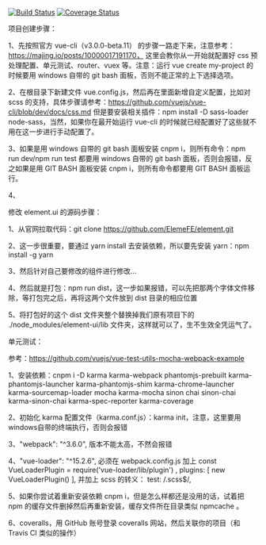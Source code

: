[![Build Status](https://travis-ci.org/aphy358/crazy-rabbit-one.svg?branch=master)](https://travis-ci.org/aphy358/crazy-rabbit-one) [![Coverage Status](https://coveralls.io/repos/github/aphy358/crazy-rabbit-one/badge.svg)](https://coveralls.io/github/aphy358/crazy-rabbit-one)


项目创建步骤：

1、先按照官方 vue-cli（v3.0.0-beta.11） 的步骤一路走下来，注意参考：https://majing.io/posts/10000017191170， 这里会教你从一开始就配置好 css 预处理配置、单元测试、router、vuex 等。注意：运行 vue create my-project 的时候要用 windows 自带的 git bash 面板，否则不能正常的上下选择选项。

2、在根目录下新建文件 vue.config.js，然后再在里面新增自定义配置，比如对 scss 的支持，具体步骤请参考：https://github.com/vuejs/vue-cli/blob/dev/docs/css.md
但是要安装相关插件：npm install -D sass-loader node-sass，当然，如果你在最开始运行 vue-cli 的时候就已经配置好了这些就不用在这一步进行手动配置了。

3、如果是用 windows 自带的 git bash 面板安装 cnpm i，则所有命令：npm run dev/npm run test 都要用 windows 自带的 git bash 面板，否则会报错，反之如果是用 GIT BASH 面板安装 cnpm i，则所有命令都要用 GIT BASH 面板运行。

4、



修改 element.ui 的源码步骤：

1、从官网拉取代码：git clone https://github.com/ElemeFE/element.git

2、这一步很重要，要通过 yarn install 去安装依赖，所以要先安装 yarn：npm install -g yarn

3、然后针对自己要修改的组件进行修改...

4、然后就是打包：npm run dist，这一步如果报错，可以先把那两个字体文件移除，等打包完之后，再将这两个文件放到 dist 目录的相应位置

5、将打包好的这个 dist 文件夹整个替换掉我们原有项目下的 ./node_modules/element-ui/lib 文件夹，这样就可以了，生不生效全凭运气了。



单元测试：

参考：https://github.com/vuejs/vue-test-utils-mocha-webpack-example

1、安装依赖：cnpm i -D karma karma-webpack phantomjs-prebuilt karma-phantomjs-launcher karma-phantomjs-shim karma-chrome-launcher karma-sourcemap-loader mocha karma-mocha sinon chai sinon-chai karma-sinon-chai karma-spec-reporter karma-coverage

2、初始化 karma 配置文件（karma.conf.js）：karma init，注意，这里要用 windows自带的终端执行，否则会报错

3、"webpack": "^3.6.0", 版本不能太高，不然会报错

4、"vue-loader": "^15.2.6", 必须在 webpack.config.js 加上 const VueLoaderPlugin = require('vue-loader/lib/plugin') ,
    plugins: [  new VueLoaderPlugin()  ], 并加上 scss 的转义： test: /\.scss$/,

5、如果你尝试着重新安装依赖 cnpm i，但是怎么样都还是没用的话，试着把 npm 的缓存文件删掉然后再重新安装，缓存文件所在目录类似 npmcache 。

6、coveralls，用 GitHub 账号登录 coveralls 网站，然后关联你的项目（和 Travis CI 类似的操作）

